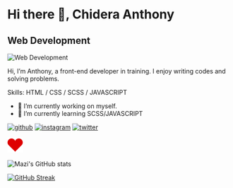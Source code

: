 # Hi there 👋, Chidera Anthony
## Web Development
![Web Development](https://github.com/MaziofTech/MaziofTech/blob/main/github-header-image.png)

Hi, I’m Anthony, a front-end developer in training. I enjoy writing codes and solving problems.

Skills:  HTML / CSS / SCSS / JAVASCRIPT

- 🔭 I’m currently working on myself. 
- 🌱 I’m currently learning SCSS/JAVASCRIPT 


[<img src='https://cdn.jsdelivr.net/npm/simple-icons@3.0.1/icons/github.svg' alt='github' height='40'>](https://github.com/https://github.com/MaziofTech)  [<img src='https://cdn.jsdelivr.net/npm/simple-icons@3.0.1/icons/instagram.svg' alt='instagram' height='40'>](https://www.instagram.com/https://t.co/b7QwD2IVPw/)  [<img src='https://cdn.jsdelivr.net/npm/simple-icons@3.0.1/icons/twitter.svg' alt='twitter' height='40'>](https://twitter.com/https://t.co/jcMSXFimh9)  

<a href='https://docs.github.com/en/github/supporting-the-open-source-community-with-github-sponsors'><img src='https://raw.githubusercontent.com/acervenky/animated-github-badges/master/assets/sponsorbadge.gif' width='35' height='35'></a> 


![Mazi's GitHub stats](https://github-readme-stats.vercel.app/api?username=MaziofTech&show_icons=true&theme=transparent)
<!-- [![Top Langs](https://github-readme-stats.vercel.app/api/top-langs/?username=MaziofTech&layout=compact)](https://github.com/MaziofTech/github-readme-stats) -->
[![GitHub Streak](https://streak-stats.demolab.com?user=MaziofTech&theme=dark)](https://git.io/streak-stats)



 

